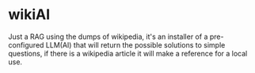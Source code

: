 # wikiAI
Just a RAG using the dumps of wikipedia, it's an installer of a pre-configured LLM(AI) that will return the possible solutions to simple questions, if there is a wikipedia article it will make a reference for a local use.
